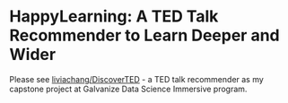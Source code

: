# HappyLearning: A TED Talk Recommender to Learn Deeper and Wider
Please see [liviachang/DiscoverTED](https://github.com/liviachang/DiscoverTED) - a TED talk recommender as my capstone project at Galvanize Data Science Immersive program.
